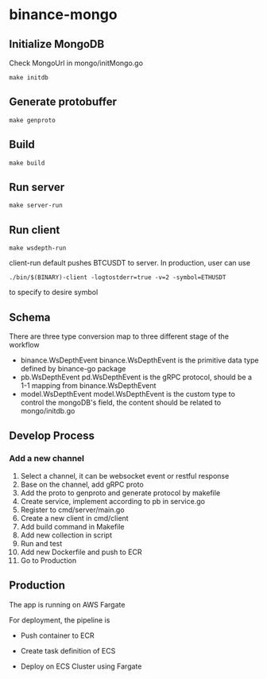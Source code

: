 # binance-mongo

## Initialize MongoDB
Check MongoUrl in mongo/initMongo.go
```
make initdb
```

## Generate protobuffer
```
make genproto
```

## Build
```
make build
```

## Run server
```
make server-run
```

## Run client
```
make wsdepth-run
```
client-run default pushes BTCUSDT to server.  In production, user can use 
```
./bin/$(BINARY)-client -logtostderr=true -v=2 -symbol=ETHUSDT
```
to specify to desire symbol

## Schema
There are three type conversion map to three different stage of the workflow
- binance.WsDepthEvent
binance.WsDepthEvent is the primitive data type defined by binance-go package
- pb.WsDepthEvent
pd.WsDepthEvent is the gRPC protocol, should be a 1-1 mapping from binance.WsDepthEvent
- model.WsDepthEvent
model.WsDepthEvent is the custom type to control the mongoDB's field, the content should be related to mongo/initdb.go


## Develop Process
### Add a new channel
1. Select a channel, it can be websocket event or restful response
2. Base on the channel, add gRPC proto
3. Add the proto to genproto and generate protocol by makefile
4. Create service, implement according to pb in service.go
5. Register to cmd/server/main.go
6. Create a new client in cmd/client
7. Add build command in Makefile
8. Add new collection in script
9. Run and test
10. Add new Dockerfile and push to ECR
11. Go to Production

## Production
The app is running on AWS Fargate

For deployment, the pipeline is

- Push container to ECR

- Create task definition of ECS

- Deploy on ECS Cluster using Fargate